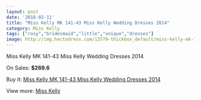 ```yaml
---
layout: post
date: '2018-02-11'
title: "Miss Kelly MK 141-43 Miss Kelly Wedding Dresses 2014"
category: Miss Kelly
tags: ["rosy","bridesmaid","little","unique","dresses"]
image: http://img.hectodress.com/13779-thickbox_default/miss-kelly-mk-141-43-miss-kelly-wedding-dresses-2014.jpg
---
```

Miss Kelly MK 141-43 Miss Kelly Wedding Dresses 2014

On Sales: **$269.6**
<a href="https://www.hectodress.com/miss-kelly/6683-miss-kelly-mk-141-43-miss-kelly-wedding-dresses-2014.html"><amp-img layout="responsive" width="600" height="600" src="//img.hectodress.com/13779-thickbox_default/miss-kelly-mk-141-43-miss-kelly-wedding-dresses-2014.jpg" alt="Miss Kelly MK 141-43 Miss Kelly Wedding Dresses 2014 0" /></a>
<a href="https://www.hectodress.com/miss-kelly/6683-miss-kelly-mk-141-43-miss-kelly-wedding-dresses-2014.html"><amp-img layout="responsive" width="600" height="600" src="//img.hectodress.com/13780-thickbox_default/miss-kelly-mk-141-43-miss-kelly-wedding-dresses-2014.jpg" alt="Miss Kelly MK 141-43 Miss Kelly Wedding Dresses 2014 1" /></a>

Buy it: [Miss Kelly MK 141-43 Miss Kelly Wedding Dresses 2014](https://www.hectodress.com/miss-kelly/6683-miss-kelly-mk-141-43-miss-kelly-wedding-dresses-2014.html "Miss Kelly MK 141-43 Miss Kelly Wedding Dresses 2014")

View more: [Miss Kelly](https://www.hectodress.com/115-miss-kelly "Miss Kelly")
